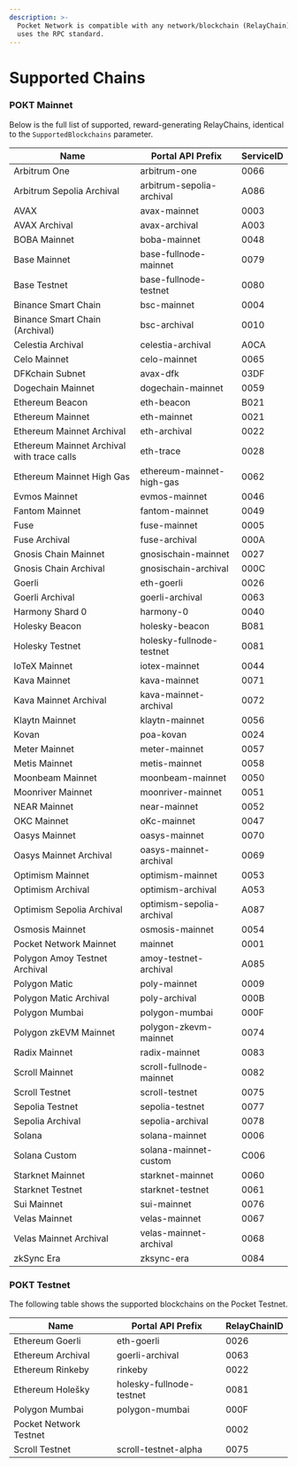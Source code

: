 ```yaml
---
description: >-
  Pocket Network is compatible with any network/blockchain (RelayChain) that
  uses the RPC standard.
---
```


# Supported Chains

### POKT Mainnet

Below is the full list of supported, reward-generating RelayChains, identical to the `SupportedBlockchains` parameter.

| Name                                       | Portal API Prefix         | ServiceID |
| ------------------------------------------ | ------------------------- | --------- |
| Arbitrum One                               | arbitrum-one              | 0066      |
| Arbitrum Sepolia Archival                  | arbitrum-sepolia-archival | A086      |
| AVAX                                       | avax-mainnet              | 0003      |
| AVAX Archival                              | avax-archival             | A003      |
| BOBA Mainnet                               | boba-mainnet              | 0048      |
| Base Mainnet                               | base-fullnode-mainnet     | 0079      |
| Base Testnet                               | base-fullnode-testnet     | 0080      |
| Binance Smart Chain                        | bsc-mainnet               | 0004      |
| Binance Smart Chain (Archival)             | bsc-archival              | 0010      |
| Celestia Archival                          | celestia-archival         | A0CA      |
| Celo Mainnet                               | celo-mainnet              | 0065      |
| DFKchain Subnet                            | avax-dfk                  | 03DF      |
| Dogechain Mainnet                          | dogechain-mainnet         | 0059      |
| Ethereum Beacon                            | eth-beacon                | B021      |
| Ethereum Mainnet                           | eth-mainnet               | 0021      |
| Ethereum Mainnet Archival                  | eth-archival              | 0022      |
| Ethereum Mainnet Archival with trace calls | eth-trace                 | 0028      |
| Ethereum Mainnet High Gas                  | ethereum-mainnet-high-gas | 0062      |
| Evmos Mainnet                              | evmos-mainnet             | 0046      |
| Fantom Mainnet                             | fantom-mainnet            | 0049      |
| Fuse                                       | fuse-mainnet              | 0005      |
| Fuse Archival                              | fuse-archival             | 000A      |
| Gnosis Chain Mainnet                       | gnosischain-mainnet       | 0027      |
| Gnosis Chain Archival                      | gnosischain-archival      | 000C      |
| Goerli                                     | eth-goerli                | 0026      |
| Goerli Archival                            | goerli-archival           | 0063      |
| Harmony Shard 0                            | harmony-0                 | 0040      |
| Holesky Beacon                             | holesky-beacon            | B081      |
| Holesky Testnet                            | holesky-fullnode-testnet  | 0081      |
| IoTeX Mainnet                              | iotex-mainnet             | 0044      |
| Kava Mainnet                               | kava-mainnet              | 0071      |
| Kava Mainnet Archival                      | kava-mainnet-archival     | 0072      |
| Klaytn Mainnet                             | klaytn-mainnet            | 0056      |
| Kovan                                      | poa-kovan                 | 0024      |
| Meter Mainnet                              | meter-mainnet             | 0057      |
| Metis Mainnet                              | metis-mainnet             | 0058      |
| Moonbeam Mainnet                           | moonbeam-mainnet          | 0050      |
| Moonriver Mainnet                          | moonriver-mainnet         | 0051      |
| NEAR Mainnet                               | near-mainnet              | 0052      |
| OKC Mainnet                                | oKc-mainnet               | 0047      |
| Oasys Mainnet                              | oasys-mainnet             | 0070      |
| Oasys Mainnet Archival                     | oasys-mainnet-archival    | 0069      |
| Optimism Mainnet                           | optimism-mainnet          | 0053      |
| Optimism Archival                          | optimism-archival         | A053      |
| Optimism Sepolia Archival                  | optimism-sepolia-archival | A087      |
| Osmosis Mainnet                            | osmosis-mainnet           | 0054      |
| Pocket Network Mainnet                     | mainnet                   | 0001      |
| Polygon Amoy Testnet Archival              | amoy-testnet-archival     | A085      |
| Polygon Matic                              | poly-mainnet              | 0009      |
| Polygon Matic Archival                     | poly-archival             | 000B      |
| Polygon Mumbai                             | polygon-mumbai            | 000F      |
| Polygon zkEVM Mainnet                      | polygon-zkevm-mainnet     | 0074      |
| Radix Mainnet                              | radix-mainnet             | 0083      |
| Scroll Mainnet                             | scroll-fullnode-mainnet   | 0082      |
| Scroll Testnet                             | scroll-testnet            | 0075      |
| Sepolia Testnet                            | sepolia-testnet           | 0077      |
| Sepolia Archival                           | sepolia-archival          | 0078      |
| Solana                                     | solana-mainnet            | 0006      |
| Solana Custom                              | solana-mainnet-custom     | C006      |
| Starknet Mainnet                           | starknet-mainnet          | 0060      |
| Starknet Testnet                           | starknet-testnet          | 0061      |
| Sui Mainnet                                | sui-mainnet               | 0076      |
| Velas Mainnet                              | velas-mainnet             | 0067      |
| Velas Mainnet Archival                     | velas-mainnet-archival    | 0068      |
| zkSync Era                                 | zksync-era                | 0084      |

### POKT Testnet

The following table shows the supported blockchains on the Pocket Testnet.

| Name                   | Portal API Prefix        | RelayChainID |
| ---------------------- | ------------------------ | ------------ |
| Ethereum Goerli        | eth-goerli               | 0026         |
| Ethereum Archival      | goerli-archival          | 0063         |
| Ethereum Rinkeby       | rinkeby                  | 0022         |
| Ethereum Holešky       | holesky-fullnode-testnet | 0081         |
| Polygon Mumbai         | polygon-mumbai           | 000F         |
| Pocket Network Testnet |                          | 0002         |
| Scroll Testnet         | scroll-testnet-alpha     | 0075         |
